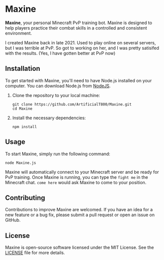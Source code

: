 # Maxine

**Maxine**, your personal Minecraft PvP training bot. Maxine is designed to help players practice their combat skills in a controlled and consistent environment. 

I created Maxine back in late 2021. Used to play online on several servers, but I was terrible at PvP. So got to working on her, and I was pretty satisifed with the results. (Yes, I have gotten better at PvP now)

## Installation

To get started with Maxine, you'll need to have Node.js installed on your computer. You can download Node.js from [NodeJS](https://nodejs.org/).

1. Clone the repository to your local machine:

   ```
   git clone https://github.com/ArtificialT800/Maxine.git
   cd Maxine
   ```

2. Install the necessary dependencies:

   ```
   npm install
   ```

## Usage

To start Maxine, simply run the following command:

```
node Maxine.js
```

Maxine will automatically connect to your Minecraft server and be ready for PvP training. Once Maxine is running, you can type the `fight me` in the Minecraft chat. 
`come here` would ask Maxine to come to your position.


## Contributing

Contributions to improve Maxine are welcomed. If you have an idea for a new feature or a bug fix, please submit a pull request or open an issue on GitHub.

## License

Maxine is open-source software licensed under the MIT License. See the [LICENSE](LICENSE) file for more details.
